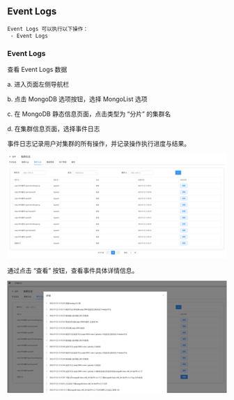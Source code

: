 ## Event Logs

```
Event Logs 可以执行以下操作：
 - Event Logs
```

### Event Logs

查看 Event Logs 数据

a. 进入页面左侧导航栏

b. 点击 MongoDB 选项按钮，选择 MongoList 选项

c. 在 MongoDB 静态信息页面，点击类型为 “分片” 的集群名

d. 在集群信息页面，选择事件日志

事件日志记录用户对集群的所有操作，并记录操作执行进度与结果。

![image-20220722143045389](../../../../../../images/whalealPlatformImages/MongoDB_Sharding_EventLogs.png)



通过点击 “查看” 按钮，查看事件具体详情信息。

![image-20220722143147281](../../../../../../images/whalealPlatformImages/MongoDB_Sharding_EventLogs2.png)

